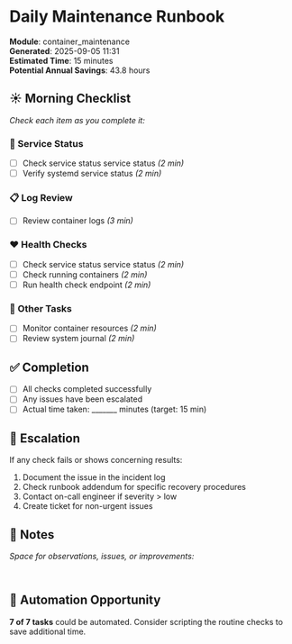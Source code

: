 # Daily Maintenance Runbook

**Module**: container_maintenance  
**Generated**: 2025-09-05 11:31  
**Estimated Time**: 15 minutes  
**Potential Annual Savings**: 43.8 hours  

## ☀️ Morning Checklist

*Check each item as you complete it:*

### 🔧 Service Status

- [ ] Check service status service status *(2 min)*
- [ ] Verify systemd service status *(2 min)*

### 📋 Log Review

- [ ] Review container logs *(3 min)*

### ❤️ Health Checks

- [ ] Check service status service status *(2 min)*
- [ ] Check running containers *(2 min)*
- [ ] Run health check endpoint *(2 min)*

### 📌 Other Tasks

- [ ] Monitor container resources *(2 min)*
- [ ] Review system journal *(2 min)*

## ✅ Completion

- [ ] All checks completed successfully
- [ ] Any issues have been escalated
- [ ] Actual time taken: _______ minutes (target: 15 min)

## 🚨 Escalation

If any check fails or shows concerning results:
1. Document the issue in the incident log
2. Check runbook addendum for specific recovery procedures
3. Contact on-call engineer if severity > low
4. Create ticket for non-urgent issues

## 📝 Notes

*Space for observations, issues, or improvements:*
```


```

## 🤖 Automation Opportunity

**7 of 7 tasks** could be automated.
Consider scripting the routine checks to save additional time.
